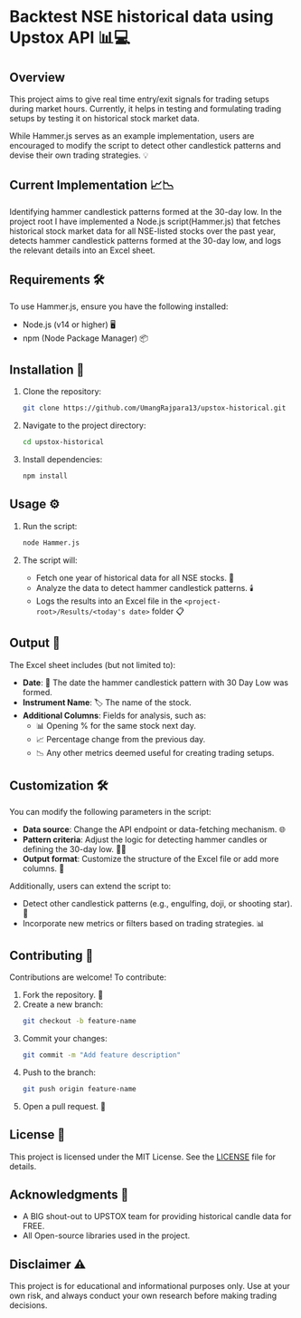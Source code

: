 # Backtest NSE historical data using Upstox API 📊💻

## Overview

This project aims to give real time entry/exit signals for trading setups during market hours. Currently, it helps in testing and formulating trading setups by testing it on historical stock market data.

While Hammer.js serves as an example implementation, users are encouraged to modify the script to detect other candlestick patterns and devise their own trading strategies. 💡

## Current Implementation 📈📉

Identifying hammer candlestick patterns formed at the 30-day low. In the project root I have implemented a Node.js script(Hammer.js) that fetches historical stock market data for all NSE-listed stocks over the past year, detects hammer candlestick patterns formed at the 30-day low, and logs the relevant details into an Excel sheet. 

## Requirements 🛠️

To use Hammer.js, ensure you have the following installed:

- Node.js (v14 or higher) 🖥️
- npm (Node Package Manager) 📦

## Installation 🚀

1. Clone the repository:

   ```bash
   git clone https://github.com/UmangRajpara13/upstox-historical.git
   ```

2. Navigate to the project directory:

   ```bash
   cd upstox-historical
   ```

3. Install dependencies:

   ```bash
   npm install
   ```

<!-- 4. Create a `.env` file in the root directory with the following keys:

   ```env
   CLIENT_ID=abc123
   API_KEY=your-api-key
   SECRET_KEY=your-secret-key
   ACCESS_TOKEN=xx.yy.zz
   ```

   - Replace `CLIENT_ID`, `API_KEY`, and `SECRET_KEY` with your credentials. 🔑
   - The `ACCESS_TOKEN` will be updated automatically by the script. 🔄 -->

## Usage ⚙️

1. Run the script:

   ```bash
   node Hammer.js
   ```

2. The script will:

   - Fetch one year of historical data for all NSE stocks. 📂
   - Analyze the data to detect hammer candlestick patterns. 🕯️
   - Logs the results into an Excel file in the `<project-root>/Results/<today's date>` folder 📋

## Output 📜

The Excel sheet includes (but not limited to):

- **Date**: 📅 The date the hammer candlestick pattern with 30 Day Low was formed.
- **Instrument Name**: 🏷️ The name of the stock.
- **Additional Columns**: Fields for analysis, such as:
  - 📊 Opening % for the same stock next day.
  - 📈 Percentage change from the previous day.
  - 📉 Any other metrics deemed useful for creating trading setups.

## Customization 🛠️

You can modify the following parameters in the script:

- **Data source**: Change the API endpoint or data-fetching mechanism. 🌐
- **Pattern criteria**: Adjust the logic for detecting hammer candles or defining the 30-day low. 🕵️‍♂️
- **Output format**: Customize the structure of the Excel file or add more columns. 🧩

Additionally, users can extend the script to:
- Detect other candlestick patterns (e.g., engulfing, doji, or shooting star). 🌠
- Incorporate new metrics or filters based on trading strategies. 📊

## Contributing 🤝

Contributions are welcome! To contribute:

1. Fork the repository. 🍴
2. Create a new branch:
   ```bash
   git checkout -b feature-name
   ```
3. Commit your changes:
   ```bash
   git commit -m "Add feature description"
   ```
4. Push to the branch:
   ```bash
   git push origin feature-name
   ```
5. Open a pull request. 📨

## License 📜

This project is licensed under the MIT License. See the [LICENSE](LICENSE) file for details.

## Acknowledgments 🙏

- A BIG shout-out to UPSTOX team for providing historical candle data for FREE.
- All Open-source libraries used in the project.

## Disclaimer ⚠️

This project is for educational and informational purposes only. Use at your own risk, and always conduct your own research before making trading decisions.

